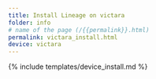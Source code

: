 ```yaml
---
title: Install Lineage on victara
folder: info
# name of the page (/{{permalink}}.html)
permalink: victara_install.html
device: victara
---
```

{% include templates/device_install.md %}
